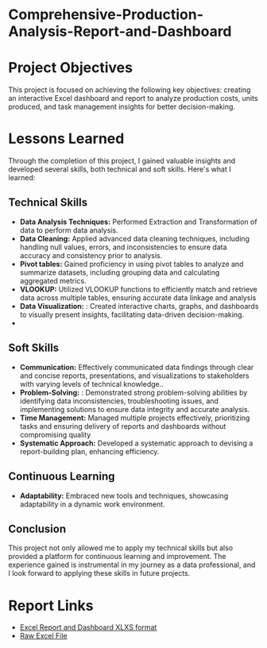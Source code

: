 # Comprehensive-Production-Analysis-Report-and-Dashboard


# Project Objectives

This project is focused on achieving the following key objectives: creating an interactive Excel dashboard and report to analyze production costs, units produced, and task management insights for better decision-making.

# Lessons Learned

Through the completion of this project, I gained valuable insights and developed several skills, both technical and soft skills. Here's what I learned:

## Technical Skills

- **Data Analysis Techniques:** Performed Extraction and Transformation of data to perform data analysis.
- **Data Cleaning:** Applied advanced data cleaning techniques, including handling null values, errors, and inconsistencies to ensure data accuracy and consistency prior to analysis.
- **Pivot tables:** Gained proficiency in using pivot tables to analyze and summarize datasets, including grouping data and calculating aggregated metrics.
- **VLOOKUP:** Utilized VLOOKUP functions to efficiently match and retrieve data across multiple tables, ensuring accurate data linkage and analysis
- **Data Visualization:** : Created interactive charts, graphs, and dashboards to visually present insights, facilitating data-driven decision-making.
- 

## Soft Skills

- **Communication:** Effectively communicated data findings through clear and concise reports, presentations, and visualizations to stakeholders with varying levels of technical knowledge..
- **Problem-Solving:** : Demonstrated strong problem-solving abilities by identifying data inconsistencies, troubleshooting issues, and implementing solutions to ensure data integrity and accurate analysis.
- **Time Management:** Managed multiple projects effectively, prioritizing tasks and ensuring delivery of reports and dashboards without compromising quality
- **Systematic Approach:** Developed a systematic approach to devising a report-building plan, enhancing efficiency.

## Continuous Learning

- **Adaptability:** Embraced new tools and techniques, showcasing adaptability in a dynamic work environment.

## Conclusion

This project not only allowed me to apply my technical skills but also provided a platform for continuous learning and improvement. The experience gained is instrumental in my journey as a data professional, and I look forward to applying these skills in future projects.

# Report Links

- [Excel Report and Dashboard XLXS format]([https://github.com/pradeep-the-analyst/excel-AtliQ-Reports/blob/main/AtliQ%20Customer%20Performance%20Report.pdf](https://github.com/ArbazKhan132000/Comprehensive-Production-Analysis-Report-and-Dashboard/blob/main/Excel%20Report%20and%20Dashboard/Excel%20report%20and%20dashboard.xlsx))
- [Raw Excel File]([https://github.com/pradeep-the-analyst/excel-AtliQ-Reports/blob/main/AtliQ%20Market%20Performance%20Report.pdf](https://github.com/ArbazKhan132000/Comprehensive-Production-Analysis-Report-and-Dashboard/blob/main/Raw%20Excel%20File/Raw%20excel%20file.xlsx))

